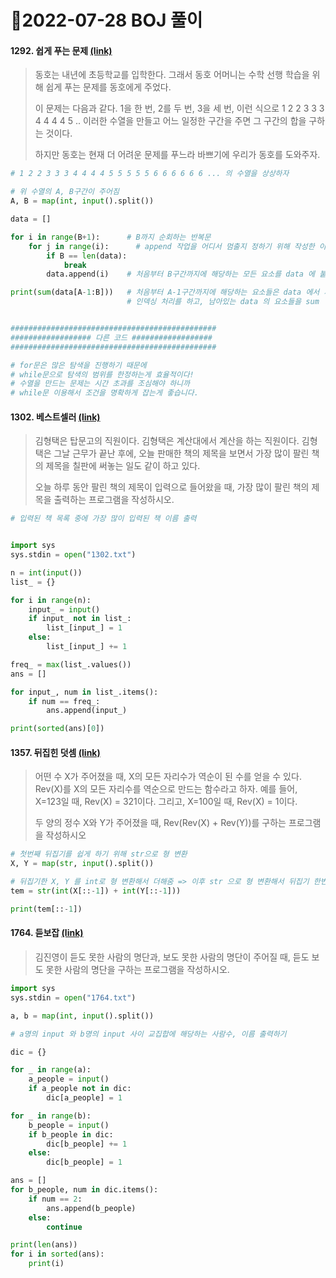 # 📌2022-07-28 BOJ 풀이



#### 1292. 쉽게 푸는 문제 [(link)](https://www.acmicpc.net/problem/1292)

> 동호는 내년에 초등학교를 입학한다. 그래서 동호 어머니는 수학 선행 학습을 위해 쉽게 푸는 문제를 동호에게 주었다.
>
> 이 문제는 다음과 같다. 1을 한 번, 2를 두 번, 3을 세 번, 이런 식으로 1 2 2 3 3 3 4 4 4 4 5 .. 이러한 수열을 만들고 어느 일정한 구간을 주면 그 구간의 합을 구하는 것이다.
>
> 하지만 동호는 현재 더 어려운 문제를 푸느라 바쁘기에 우리가 동호를 도와주자.

```python
# 1 2 2 3 3 3 4 4 4 4 5 5 5 5 5 6 6 6 6 6 6 ... 의 수열을 상상하자

# 위 수열의 A, B구간이 주어짐
A, B = map(int, input().split())

data = []

for i in range(B+1):      # B까지 순회하는 반복문
    for j in range(i):      # append 작업을 어디서 멈출지 정하기 위해 작성한 이중반복문
        if B == len(data):
            break
        data.append(i)    # 처음부터 B구간까지에 해당하는 모든 요소를 data 에 붙여줌

print(sum(data[A-1:B]))   # 처음부터 A-1구간까지에 해당하는 요소들은 data 에서 제외하려고
                          # 인덱싱 처리를 하고, 남아있는 data 의 요소들을 sum


##############################################
################## 다른 코드 ##################
##############################################

# for문은 많은 탐색을 진행하기 때문에
# while문으로 탐색의 범위를 한정하는게 효율적이다!
# 수열을 만드는 문제는 시간 초과를 조심해야 하니까
# while문 이용해서 조건을 명확하게 잡는게 좋습니다.
```



#### 1302. 베스트셀러 [(link)](https://www.acmicpc.net/problem/1302)

> 김형택은 탑문고의 직원이다. 김형택은 계산대에서 계산을 하는 직원이다. 김형택은 그날 근무가 끝난 후에, 오늘 판매한 책의 제목을 보면서 가장 많이 팔린 책의 제목을 칠판에 써놓는 일도 같이 하고 있다.
>
> 오늘 하루 동안 팔린 책의 제목이 입력으로 들어왔을 때, 가장 많이 팔린 책의 제목을 출력하는 프로그램을 작성하시오.

```python
# 입력된 책 목록 중에 가장 많이 입력된 책 이름 출력


import sys
sys.stdin = open("1302.txt")

n = int(input())
list_ = {}

for i in range(n):
    input_ = input()
    if input_ not in list_:
        list_[input_] = 1
    else:
        list_[input_] += 1

freq_ = max(list_.values())
ans = []

for input_, num in list_.items():
    if num == freq_:
        ans.append(input_)

print(sorted(ans)[0])
```



#### 1357. 뒤집힌 덧셈 [(link)](https://www.acmicpc.net/problem/1357)

> 어떤 수 X가 주어졌을 때, X의 모든 자리수가 역순이 된 수를 얻을 수 있다. Rev(X)를 X의 모든 자리수를 역순으로 만드는 함수라고 하자. 예를 들어, X=123일 때, Rev(X) = 321이다. 그리고, X=100일 때, Rev(X) = 1이다.
>
> 두 양의 정수 X와 Y가 주어졌을 때, Rev(Rev(X) + Rev(Y))를 구하는 프로그램을 작성하시오

```python
# 첫번째 뒤집기를 쉽게 하기 위해 str으로 형 변환
X, Y = map(str, input().split())

# 뒤집기한 X, Y 를 int로 형 변환해서 더해줌 => 이후 str 으로 형 변환해서 뒤집기 한번 더 할 준비
tem = str(int(X[::-1]) + int(Y[::-1]))

print(tem[::-1])
```



#### 1764. 듣보잡 [(link)](https://www.acmicpc.net/problem/1764)

> 김진영이 듣도 못한 사람의 명단과, 보도 못한 사람의 명단이 주어질 때, 듣도 보도 못한 사람의 명단을 구하는 프로그램을 작성하시오.

```python
import sys
sys.stdin = open("1764.txt")

a, b = map(int, input().split())

# a명의 input 와 b명의 input 사이 교집합에 해당하는 사람수, 이름 출력하기

dic = {}

for _ in range(a):
    a_people = input()
    if a_people not in dic:
        dic[a_people] = 1

for _ in range(b):
    b_people = input()
    if b_people in dic:
        dic[b_people] += 1
    else:
        dic[b_people] = 1

ans = []
for b_people, num in dic.items():
    if num == 2:
        ans.append(b_people)
    else:
        continue

print(len(ans))
for i in sorted(ans):
    print(i)
```

